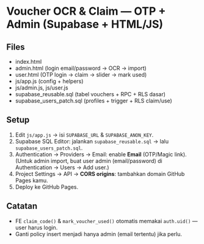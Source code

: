 # Voucher OCR & Claim — OTP + Admin (Supabase + HTML/JS)

## Files
- index.html
- admin.html (login email/password → OCR → import)
- user.html (OTP login → claim → slider → mark used)
- js/app.js (config + helpers)
- js/admin.js, js/user.js
- supabase_reusable.sql (tabel vouchers + RPC + RLS dasar)
- supabase_users_patch.sql (profiles + trigger + RLS claim/use)

## Setup
1) Edit `js/app.js` → isi `SUPABASE_URL` & `SUPABASE_ANON_KEY`.
2) Supabase SQL Editor: jalankan `supabase_reusable.sql` → lalu `supabase_users_patch.sql`.
3) Authentication → Providers → Email: enable **Email** (OTP/Magic link).  
   (Untuk admin import, buat user admin (email/password) di Authentication → Users → Add user.)
4) Project Settings → API → **CORS origins**: tambahkan domain GitHub Pages kamu.
5) Deploy ke GitHub Pages.

## Catatan
- FE `claim_code()` & `mark_voucher_used()` otomatis memakai `auth.uid()` — user harus login.
- Ganti policy insert menjadi hanya admin (email tertentu) jika perlu.
